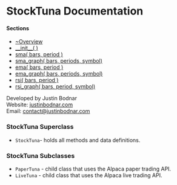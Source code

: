 # StockTuna Documentation

#### Sections

- [~Overview](README.md)
- [\_\_init\_\_( )](./__init__.md)
- [sma( bars, period )](./sma.md)
- [sma_graph( bars, periods, symbol)](sma_graph.md)
- [ema( bars, period )](ema.md)
- [ema_graph( bars, periods, symbol)](ema_graph.md)
- [rsi( bars, period )](rsi.md)
- [rsi_graph( bars, period, symbol)](rsi_graph.md)

Developed by Justin Bodnar  
Website: [justinbodnar.com](http://justinbodnar.com)  
Email: [contact@justinbodnar.com](mailto:contact@justinbodnar.com)

### StockTuna Superclass

- `StockTuna`- holds all methods and data definitions.

### StockTuna Subclasses

- `PaperTuna` - child class that uses the Alpaca paper trading API.
- `LiveTuna` - child class that uses the Alpaca live trading API.